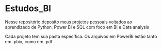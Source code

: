# Estudos_BI
Nesse repositório deposito meus projetos pessoais voltados ao aprendizado de Python, Power BI e SQL com foco em BI e Data analysis

Cada projeto tem sua pasta específica. Os arquivos em PowerBi estão tanto em .pbix, como em .pdf 
